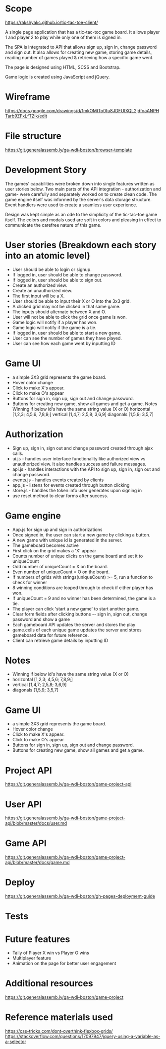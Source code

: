 # Scope

https://rakshyakc.github.io/tic-tac-toe-client/

A single page application that has a tic-tac-toc game board. It allows player 1
and player 2 to play while only one of them is signed in.

The SPA is integrated to API that allows sign up, sign in, change password and sign out. It also allows for creating new game, storing game details, reading number of games played & retrieving how a specific game went.

The page is designed using HTML, SCSS and Bootstrap.

Game logic is created using JavaScript and jQuery.

# Wireframe
https://docs.google.com/drawings/d/1mkOMtTo0fu8JDFUIXQL2jdfoaANPHTarb9ZFxLfTZik/edit

# File structure
https://git.generalassemb.ly/ga-wdi-boston/browser-template

# Development Story
The games' capabilities were broken down into single features written as user stories below. Two main parts of the API integration - authorization and game- were carefully and separately worked on to create clean code. The game engine itself was informed by the server's data storage structure. Event handlers were used to create a seamless user experience. 

Design was kept simple as an ode to the simplicity of the tic-tac-toe game itself. The colors and modals used are soft in colors and pleasing in effect to communicate the carefree nature of this game. 

# User stories (Breakdown each story into an atomic level)
* User should be able to login or signup.
* If logged in, user should be able to change password.
* If logged in, user should be able to sign out.
* Create an authorized view.
* Create an unauthorized view.
* The first input will be a X.
* User should be able to input their X or O into the 3x3 grid.
* A clicked grid may not be clicked in that same game.
* The inputs should alternate between X and O.
* User will not be able to click the grid once game is won.
* Game logic will notify if a player has won.
* Game logic will notify if the game is a tie.
* If logged in, user should be able to start a new game.
* User can see the number of games they have played.
* User can see how each game went by inputting ID

# Game UI
* a simple 3X3 grid represents the game board.
* Hover color change
* Click to make X's appear.
* Click to make O's appear
* Buttons for sign in, sign up, sign out and change password.
* Buttons for creating new game, show all games and get a game.
      Notes
      Winning if below id's have the same string value (X or O)
      horizontal [1,2,3; 4,5,6; 7,8,9;]
      vertical [1,4,7; 2,5,8; 3,6,9]
      diagonals [1,5,9; 3,5,7]

# Authorization
* Sign up, sign in, sign out and change password created through ajax calls.
* ui.js - handles user interface functionality like authorized view vs unauthorized view. It also handles success and failure messages.
* api.js - handles interactions with the API to sign up, sign in, sign out and change password.
* events.js - handles events created by clients
* app.js - listens for events created through button clicking
* store.js - handles the token info user generates upon signing in
* use reset method to clear forms after success.


# Game engine
* App.js for sign up and sign in authorizations
* Once signed in, the user can start a new game by clicking a button.
* A new game with unique id is generated in the server.
* The gameboard becomes active
* First click on the grid makes a 'X' appear
* Counts number of unique clicks on the game board and set it to uniqueCount
* Odd number of uniqueCount = X on the board.
* Even number of uniqueCount = O on the board.
* If numbers of grids with strings(uniqueCount) >= 5, run a function to check for winner
* 8 winning conditions are looped through to check if either player has won.
* If uniqueCount = 9 and no winner has been determined, the game is a tie.
* The player can click 'start a new game' to start another game.
* Clear form fields after clicking buttons -- sign in, sign out, change password and show a game
* Each gameboard API updates the server and stores the play
* game.cells of each unique game updates the server and stores gameboard data for future reference.
* Client can retrieve game details by inputting ID




# Notes
* Winning if below id's have the same string value (X or O)
* horizontal [1,2,3; 4,5,6; 7,8,9;]
* vertical [1,4,7; 2,5,8; 3,6,9]
* diagonals [1,5,9; 3,5,7]

# Game UI
* a simple 3X3 grid represents the game board.
* Hover color change
* Click to make X's appear.
* Click to make O's appear
* Buttons for sign in, sign up, sign out and change password.
* Buttons for creating new game, show all games and get a game.


# Project API
https://git.generalassemb.ly/ga-wdi-boston/game-project-api

# User API
https://git.generalassemb.ly/ga-wdi-boston/game-project-api/blob/master/docs/user.md

# Game API
https://git.generalassemb.ly/ga-wdi-boston/game-project-api/blob/master/docs/game.md

# Deploy
https://git.generalassemb.ly/ga-wdi-boston/gh-pages-deployment-guide
# Tests

# Future features
* Tally of Player X win vs Player O wins
* Multiplayer feature
* Animation on the page for better user engagement

# Additional resources
https://git.generalassemb.ly/ga-wdi-boston/game-project

# Reference materials used
https://css-tricks.com/dont-overthink-flexbox-grids/
https://stackoverflow.com/questions/17097947/jquery-using-a-variable-as-a-selector
